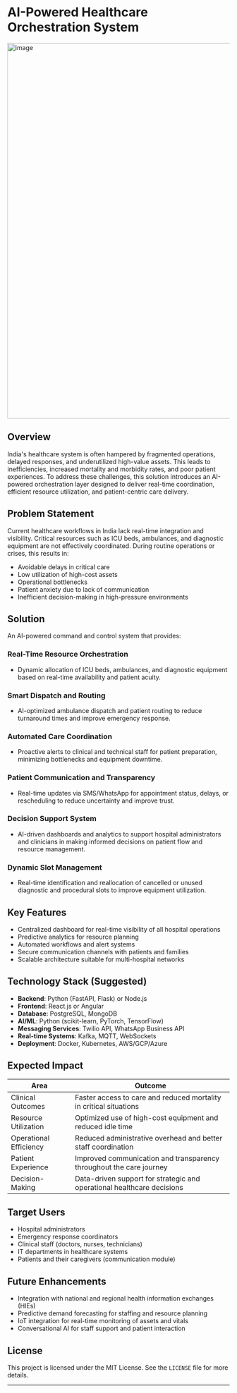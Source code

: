 
# AI-Powered Healthcare Orchestration System

<img width="1107" height="852" alt="image" src="https://github.com/user-attachments/assets/c2cd6266-f73c-4434-b5a6-69ffa6222dac" />


## Overview

India's healthcare system is often hampered by fragmented operations, delayed responses, and underutilized high-value assets. This leads to inefficiencies, increased mortality and morbidity rates, and poor patient experiences. To address these challenges, this solution introduces an AI-powered orchestration layer designed to deliver real-time coordination, efficient resource utilization, and patient-centric care delivery.

## Problem Statement

Current healthcare workflows in India lack real-time integration and visibility. Critical resources such as ICU beds, ambulances, and diagnostic equipment are not effectively coordinated. During routine operations or crises, this results in:

* Avoidable delays in critical care
* Low utilization of high-cost assets
* Operational bottlenecks
* Patient anxiety due to lack of communication
* Inefficient decision-making in high-pressure environments

## Solution

An AI-powered command and control system that provides:

### Real-Time Resource Orchestration

* Dynamic allocation of ICU beds, ambulances, and diagnostic equipment based on real-time availability and patient acuity.

### Smart Dispatch and Routing

* AI-optimized ambulance dispatch and patient routing to reduce turnaround times and improve emergency response.

### Automated Care Coordination

* Proactive alerts to clinical and technical staff for patient preparation, minimizing bottlenecks and equipment downtime.

### Patient Communication and Transparency

* Real-time updates via SMS/WhatsApp for appointment status, delays, or rescheduling to reduce uncertainty and improve trust.

### Decision Support System

* AI-driven dashboards and analytics to support hospital administrators and clinicians in making informed decisions on patient flow and resource management.

### Dynamic Slot Management

* Real-time identification and reallocation of cancelled or unused diagnostic and procedural slots to improve equipment utilization.

## Key Features

* Centralized dashboard for real-time visibility of all hospital operations
* Predictive analytics for resource planning
* Automated workflows and alert systems
* Secure communication channels with patients and families
* Scalable architecture suitable for multi-hospital networks

## Technology Stack (Suggested)

* **Backend**: Python (FastAPI, Flask) or Node.js
* **Frontend**: React.js or Angular
* **Database**: PostgreSQL, MongoDB
* **AI/ML**: Python (scikit-learn, PyTorch, TensorFlow)
* **Messaging Services**: Twilio API, WhatsApp Business API
* **Real-time Systems**: Kafka, MQTT, WebSockets
* **Deployment**: Docker, Kubernetes, AWS/GCP/Azure

## Expected Impact

| Area                   | Outcome                                                                |
| ---------------------- | ---------------------------------------------------------------------- |
| Clinical Outcomes      | Faster access to care and reduced mortality in critical situations     |
| Resource Utilization   | Optimized use of high-cost equipment and reduced idle time             |
| Operational Efficiency | Reduced administrative overhead and better staff coordination          |
| Patient Experience     | Improved communication and transparency throughout the care journey    |
| Decision-Making        | Data-driven support for strategic and operational healthcare decisions |

## Target Users

* Hospital administrators
* Emergency response coordinators
* Clinical staff (doctors, nurses, technicians)
* IT departments in healthcare systems
* Patients and their caregivers (communication module)

## Future Enhancements

* Integration with national and regional health information exchanges (HIEs)
* Predictive demand forecasting for staffing and resource planning
* IoT integration for real-time monitoring of assets and vitals
* Conversational AI for staff support and patient interaction


## License

This project is licensed under the MIT License. See the `LICENSE` file for more details.

---

